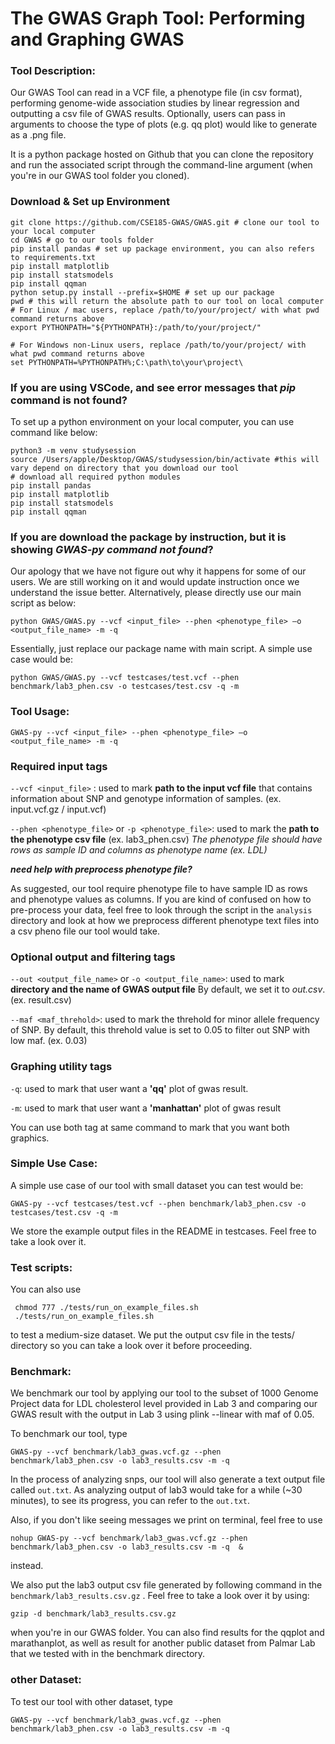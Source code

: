 # The GWAS Graph Tool: Performing and Graphing GWAS
### Tool Description:
Our GWAS Tool can read in a VCF file, a phenotype file (in csv format), performing genome-wide
association studies by linear regression and outputting a csv file of GWAS results. Optionally,
users can pass in arguments to choose the type of plots (e.g. qq plot) would like to generate as
a .png file. 

It is a python package hosted on Github that you can clone the repository and run
the associated script through the command-line argument (when you're in our GWAS tool folder you cloned). 

### Download & Set up Environment 
```
git clone https://github.com/CSE185-GWAS/GWAS.git # clone our tool to your local computer 
cd GWAS # go to our tools folder 
pip install pandas # set up package environment, you can also refers to requirements.txt
pip install matplotlib
pip install statsmodels
pip install qqman
python setup.py install --prefix=$HOME # set up our package 
pwd # this will return the absolute path to our tool on local computer
# For Linux / mac users, replace /path/to/your/project/ with what pwd command returns above 
export PYTHONPATH="${PYTHONPATH}:/path/to/your/project/"

# For Windows non-Linux users, replace /path/to/your/project/ with what pwd command returns above 
set PYTHONPATH=%PYTHONPATH%;C:\path\to\your\project\
```

### If you are using VSCode, and see error messages that *pip* command is not found?
To set up a python environment on your local computer, you can use command like
below:
```
python3 -m venv studysession
source /Users/apple/Desktop/GWAS/studysession/bin/activate #this will vary depend on directory that you download our tool 
# download all required python modules  
pip install pandas
pip install matplotlib
pip install statsmodels
pip install qqman
```

### If you are download the package by instruction, but it is showing *GWAS-py command not found*?
Our apology that we have not figure out why it happens for some of our users. We are still working on it and would update instruction once we understand the issue better. 
Alternatively, please directly use our main script as below:

```python GWAS/GWAS.py --vcf <input_file> --phen <phenotype_file> –o <output_file_name> -m -q  ```

Essentially, just replace our package name with main script. A simple use case would be: 

```python GWAS/GWAS.py --vcf testcases/test.vcf --phen benchmark/lab3_phen.csv -o testcases/test.csv -q -m ```


### Tool Usage: 

```GWAS-py --vcf <input_file> --phen <phenotype_file> –o <output_file_name> -m -q  ```

### Required input tags 

```--vcf <input_file>``` : used to mark **path to the input vcf file** that contains information about SNP and genotype information of samples. (ex. input.vcf.gz / input.vcf)

```--phen <phenotype_file>``` or ```-p <phenotype_file>```: used to mark the **path to the phenotype csv file** (ex. lab3_phen.csv)
*The phenotype file should have rows as sample ID and columns as phenotype name (ex. LDL)*

***need help with preprocess phenotype file?***

As suggested, our tool require phenotype file to have sample ID as rows and phenotype values as columns. 
If you are kind of confused on how to pre-process your data, feel free to look through the script in the ```analysis``` directory and look at how we preprocess different phenotype text files into a csv pheno file our tool would take. 

### Optional output and filtering tags 

```--out <output_file_name>``` or ```-o <output_file_name>```: used to mark **directory and the name of GWAS output file** By default, we set it to *out.csv*. (ex. result.csv)


```--maf <maf_threhold>```: used to mark the threhold for minor allele frequency of SNP. By default, this threhold value is set to 0.05 to filter out SNP with low maf. (ex. 0.03)

### Graphing utility tags

```-q```: used to mark that user want a  **'qq'** plot of gwas result.

```-m```: used to mark that user want a **'manhattan'** plot of gwas result 

You can use both tag at same command to mark that you want both graphics. 


### Simple Use Case:
A simple use case of our tool with small dataset you can test would be:
```
GWAS-py --vcf testcases/test.vcf --phen benchmark/lab3_phen.csv -o testcases/test.csv -q -m
```
We store the example output files in the README in testcases. Feel free to take a look over it.

### Test scripts: 
You can also use 
 ```
  chmod 777 ./tests/run_on_example_files.sh
  ./tests/run_on_example_files.sh
```

to test a medium-size dataset. We put the output csv file in the tests/ directory so you can take a look over it before proceeding. 

### Benchmark:
We benchmark our tool by applying our tool to the subset of 1000 Genome Project data
for LDL cholesterol level provided in Lab 3 and comparing our GWAS result with the output in Lab 3 using plink --linear with maf of 0.05. 

To benchmark our tool, type 
  
```
GWAS-py --vcf benchmark/lab3_gwas.vcf.gz --phen benchmark/lab3_phen.csv -o lab3_results.csv -m -q 
```
  
In the process of analyzing snps, our tool will also generate a text output file called ```out.txt```. As analyzing output of lab3 would take for a while (~30 minutes), to see its progress, you can refer to the ```out.txt```. 

Also, if you don't like seeing messages we print on terminal, feel free to use  
  
```
nohup GWAS-py --vcf benchmark/lab3_gwas.vcf.gz --phen benchmark/lab3_phen.csv -o lab3_results.csv -m -q  &
```
instead.
  
We also put the lab3 output csv file generated by following command in the ```benchmark/lab3_results.csv.gz``` . Feel free to take a look over it by using:
  ```
  gzip -d benchmark/lab3_results.csv.gz
  ```
when you're in our GWAS folder. You can also find results for the qqplot and marathanplot, as well as result for another public dataset from Palmar Lab that we tested with in the benchmark directory.


### other Dataset:
To test our tool with other dataset, type 
  
```
GWAS-py --vcf benchmark/lab3_gwas.vcf.gz --phen benchmark/lab3_phen.csv -o lab3_results.csv -m -q 
```
